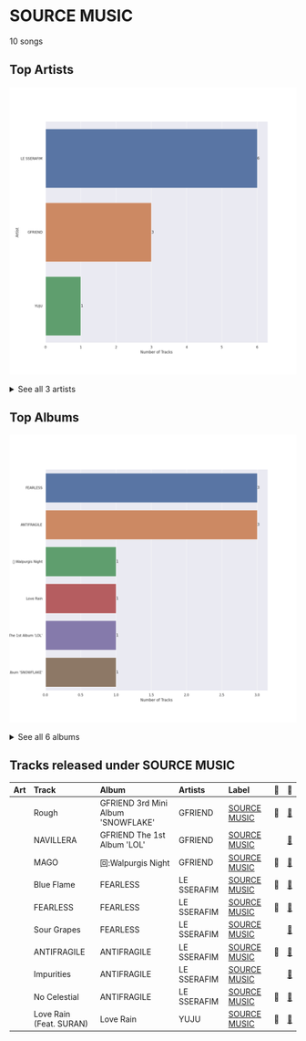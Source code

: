 # SOURCE MUSIC

10 songs

## Top Artists

![Bar chart of top 3 artists](../images/labels/source_music/artists.png)


<details>
<summary>See all 3 artists</summary>

|   Number of Tracks | Art                                                                                              | Artist      | 🔗                                                           |
|-------------------:|:-------------------------------------------------------------------------------------------------|:------------|:------------------------------------------------------------|
|                  6 | <img src="https://i.scdn.co/image/ab6761610000e5ebfb6c0b7b6918dca92be0ed75" alt="" width="50" /> | LE SSERAFIM | [🔗](https://open.spotify.com/artist/4SpbR6yFEvexJuaBpgAU5p) |
|                  3 | <img src="https://i.scdn.co/image/ab6761610000e5ebd0701912e6fccf8427bc7361" alt="" width="50" /> | GFRIEND     | [🔗](https://open.spotify.com/artist/0qlWcS66ohOIi0M8JZwPft) |
|                  1 | <img src="https://i.scdn.co/image/ab6761610000e5ebd40fae46480e4202ef69316d" alt="" width="50" /> | YUJU        | [🔗](https://open.spotify.com/artist/7Bu0r4MCDX3sbhcFD5IXyx) |

</details>


## Top Albums

![Bar chart of top 6 albums in](../images/labels/source_music/albums.png)


<details>
<summary>See all 6 albums</summary>

|   Number of Tracks | Art                                                                                              | Album                              | 🔗                                                          |
|-------------------:|:-------------------------------------------------------------------------------------------------|:-----------------------------------|:-----------------------------------------------------------|
|                  3 | <img src="https://i.scdn.co/image/ab67616d0000b2739030184114911536d5f77555" alt="" width="50" /> | FEARLESS                           | [🔗](https://open.spotify.com/album/4Mc7WwYH41hgUWeKX25Sot) |
|                  3 | <img src="https://i.scdn.co/image/ab67616d0000b273a991995542d50a691b9ae5be" alt="" width="50" /> | ANTIFRAGILE                        | [🔗](https://open.spotify.com/album/3u0ggfmK0vjuHMNdUbtaa9) |
|                  1 | <img src="https://i.scdn.co/image/ab67616d0000b273a1c07b020417770f3385448f" alt="" width="50" /> | 回:Walpurgis Night                  | [🔗](https://open.spotify.com/album/6keRNtq7CnhNrD2EIKOA6h) |
|                  1 | <img src="https://i.scdn.co/image/ab67616d0000b273f8155fafa8e6f4d332f2e907" alt="" width="50" /> | Love Rain                          | [🔗](https://open.spotify.com/album/40fAbWLsPvL0nUuiDCwxHu) |
|                  1 | <img src="https://i.scdn.co/image/ab67616d0000b27393f063bd7b14993d5ffb9287" alt="" width="50" /> | GFRIEND The 1st Album 'LOL'        | [🔗](https://open.spotify.com/album/0PlSM2Hml1cFANnzYu6RCg) |
|                  1 | <img src="https://i.scdn.co/image/ab67616d0000b273fc5b3a4f6c07140daa455a61" alt="" width="50" /> | GFRIEND 3rd Mini Album 'SNOWFLAKE' | [🔗](https://open.spotify.com/album/0COnSwFb5qOhABUyWNw6Kp) |

</details>


## Tracks released under SOURCE MUSIC

| Art                                                                                              | Track                   | Album                              | Artists     | Label                           | 💚   | 🔗                                                          |
|:-------------------------------------------------------------------------------------------------|:------------------------|:-----------------------------------|:------------|:--------------------------------|:----|:-----------------------------------------------------------|
| <img src="https://i.scdn.co/image/ab67616d0000b273fc5b3a4f6c07140daa455a61" alt="" width="50" /> | Rough                   | GFRIEND 3rd Mini Album 'SNOWFLAKE' | GFRIEND     | [SOURCE MUSIC](source_music.md) | 💚   | [🔗](https://open.spotify.com/track/3CVeGXpoPKJQ9JuhPp3mpL) |
| <img src="https://i.scdn.co/image/ab67616d0000b27393f063bd7b14993d5ffb9287" alt="" width="50" /> | NAVILLERA               | GFRIEND The 1st Album 'LOL'        | GFRIEND     | [SOURCE MUSIC](source_music.md) |     | [🔗](https://open.spotify.com/track/2Oi0IO8K4BEbhPUdWcjNmv) |
| <img src="https://i.scdn.co/image/ab67616d0000b273a1c07b020417770f3385448f" alt="" width="50" /> | MAGO                    | 回:Walpurgis Night                  | GFRIEND     | [SOURCE MUSIC](source_music.md) | 💚   | [🔗](https://open.spotify.com/track/46WaBBaEHzgbN88Ew0nh50) |
| <img src="https://i.scdn.co/image/ab67616d0000b2739030184114911536d5f77555" alt="" width="50" /> | Blue Flame              | FEARLESS                           | LE SSERAFIM | [SOURCE MUSIC](source_music.md) | 💚   | [🔗](https://open.spotify.com/track/37YoRLUu1qId0ewavgvnkG) |
| <img src="https://i.scdn.co/image/ab67616d0000b2739030184114911536d5f77555" alt="" width="50" /> | FEARLESS                | FEARLESS                           | LE SSERAFIM | [SOURCE MUSIC](source_music.md) | 💚   | [🔗](https://open.spotify.com/track/296nXCOv97WJNRWzIBQnoj) |
| <img src="https://i.scdn.co/image/ab67616d0000b2739030184114911536d5f77555" alt="" width="50" /> | Sour Grapes             | FEARLESS                           | LE SSERAFIM | [SOURCE MUSIC](source_music.md) |     | [🔗](https://open.spotify.com/track/6wBpO4Xc4YgShnENGSFA1M) |
| <img src="https://i.scdn.co/image/ab67616d0000b273a991995542d50a691b9ae5be" alt="" width="50" /> | ANTIFRAGILE             | ANTIFRAGILE                        | LE SSERAFIM | [SOURCE MUSIC](source_music.md) | 💚   | [🔗](https://open.spotify.com/track/4fsQ0K37TOXa3hEQfjEic1) |
| <img src="https://i.scdn.co/image/ab67616d0000b273a991995542d50a691b9ae5be" alt="" width="50" /> | Impurities              | ANTIFRAGILE                        | LE SSERAFIM | [SOURCE MUSIC](source_music.md) |     | [🔗](https://open.spotify.com/track/7F0MuIk5glqtowCUjbn9es) |
| <img src="https://i.scdn.co/image/ab67616d0000b273a991995542d50a691b9ae5be" alt="" width="50" /> | No Celestial            | ANTIFRAGILE                        | LE SSERAFIM | [SOURCE MUSIC](source_music.md) | 💚   | [🔗](https://open.spotify.com/track/21ApmVGIzIAIDSBdHu6SVt) |
| <img src="https://i.scdn.co/image/ab67616d0000b273f8155fafa8e6f4d332f2e907" alt="" width="50" /> | Love Rain (Feat. SURAN) | Love Rain                          | YUJU        | [SOURCE MUSIC](source_music.md) | 💚   | [🔗](https://open.spotify.com/track/4T5fM8eGg5Pj6PLtIGLeU5) |
